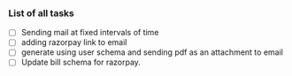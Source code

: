 ### List of all tasks

- [ ] Sending mail at fixed intervals of time
- [ ] adding razorpay link to email
- [ ] generate using user schema and sending pdf as an attachment to email
- [ ] Update bill schema for razorpay.
